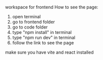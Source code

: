 workspace for frontend
How to see the page:
1. open terminal
2. go to frontend folder
3. go to code folder
4. type "npm install" in terminal
5. type "npm run dev" in terminal
6. follow the link to see the page

make sure you have vite and react installed
